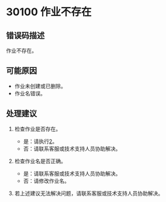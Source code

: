 # 30100 作业不存在<a name="dgc_01_181"></a>

## 错误码描述<a name="zh-cn_topic_0000001160798933_section1380264410436"></a>

作业不存在。

## 可能原因<a name="zh-cn_topic_0000001160798933_section154481954184313"></a>

-   作业未创建或已删除。
-   作业名错误。

## 处理建议<a name="zh-cn_topic_0000001160798933_section65395126448"></a>

1.  检查作业是否存在。
    -   是：请执行[2](#zh-cn_topic_0000001160798933_li23831651113813)。
    -   否：请联系客服或技术支持人员协助解决。

2.  <a name="zh-cn_topic_0000001160798933_li23831651113813"></a>检查作业名是否正确。
    -   是：请联系客服或技术支持人员协助解决。
    -   否：请修改作业名。

3.  若上述建议无法解决问题，请联系客服或技术支持人员协助解决。

